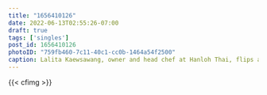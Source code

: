 ```yaml
---
title: "1656410126"
date: 2022-06-13T02:55:26-07:00
draft: true
tags: ['singles']
post_id: 1656410126
photoID: "759fb460-7c11-40c1-cc0b-1464a54f2500"
caption: Lalita Kaewsawang, owner and head chef at Hanloh Thai, flips a Waygu steak on the grill at Lonely Mountain Farm in Corralitos, California.  
---
```

{{< cfimg >}}